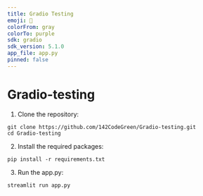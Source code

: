 ```yaml
---
title: Gradio Testing
emoji: 🦀
colorFrom: gray
colorTo: purple
sdk: gradio
sdk_version: 5.1.0
app_file: app.py
pinned: false
---
```



# Gradio-testing


1. Clone the repository:
```
git clone https://github.com/142CodeGreen/Gradio-testing.git
cd Gradio-testing
```
2. Install the required packages:
```
pip install -r requirements.txt
```
3. Run the app.py:
```
streamlit run app.py
```
